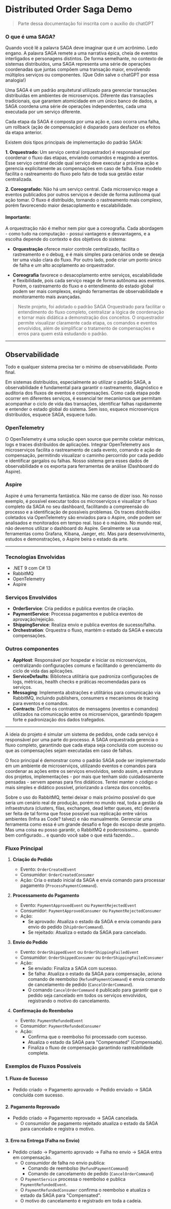 # Distributed Order Saga Demo

> Parte dessa documentação foi inscrita com o auxílio do chatGPT

### O que é uma SAGA?

Quando você lê a palavra SAGA deve imaginar que é um acrônimo. Ledo engano. A palavra SAGA remete a uma narrativa épica, cheia de eventos interligados e personagens distintos. De forma semelhante, no contexto de sistemas distribuídos, uma SAGA representa uma série de operações coordenadas que juntas compõem uma transação maior, envolvendo múltiplos serviços ou componentes. (Que Odin salve o chatGPT por essa analogia!)

Uma SAGA é um padrão arquitetural utilizado para gerenciar transações distribuídas em ambientes de microserviços. Diferente das transações tradicionais, que garantem atomicidade em um único banco de dados, a SAGA coordena uma série de operações independentes, cada uma executada por um serviço diferente. 

Cada etapa da SAGA é composta por uma ação e, caso ocorra uma falha, um rollback (ação de compensação) é disparado para desfazer os efeitos da etapa anterior.

Existem dois tipos principais de implementação do padrão SAGA:

**1. Orquestrado:**
Um serviço central (orquestrador) é responsável por coordenar o fluxo das etapas, enviando comandos e reagindo a eventos. Esse serviço central decide qual serviço deve executar a próxima ação e gerencia explicitamente as compensações em caso de falha. Esse modelo facilita o rastreamento do fluxo pelo fato de toda sua gestão estar centralizada.

**2. Coreografado:**
Não há um serviço central. Cada microserviço reage a eventos publicados por outros serviços e decide de forma autônoma qual ação tomar. O fluxo é distribuído, tornando o rastreamento mais complexo, porém favorecendo maior desacoplamento e escalabilidade.


#### Importante:

A orquestração não é melhor nem pior que a coreografia. Cada abordagem - como tudo na computação - possui vantagens e desvantagens, e a escolha depende do contexto e dos objetivos do sistema:

- **Orquestração** oferece maior controle centralizado, facilita o rastreamento e o debug, e é mais simples para cenários onde se deseja ter uma visão clara do fluxo. Por outro lado, pode criar um ponto único de falha e um alto acoplamento ao orquestrador.

- **Coreografia** favorece o desacoplamento entre serviços, escalabilidade e flexibilidade, pois cada serviço reage de forma autônoma aos eventos. Porém, o rastreamento do fluxo e o entendimento do estado global podem ser mais complexos, exigindo ferramentas de observabilidade e monitoramento mais avançadas.

> Neste projeto, foi adotado o padrão SAGA Orquestrado para facilitar o entendimento do fluxo completo, centralizar a lógica de coordenação e tornar mais didática a demonstração dos conceitos. O orquestrador permite visualizar claramente cada etapa, os comandos e eventos envolvidos, além de simplificar o tratamento de compensações e erros para quem está estudando o padrão.

---

## Observabilidade

Todo e qualquer sistema precisa ter o mínimo de observabilidade. Ponto final. 

Em sistemas distribuídos, especialmente ao utilizar o padrão SAGA, a observabilidade é fundamental para garantir o rastreamento, diagnóstico e auditoria dos fluxos de eventos e compensações. Como cada etapa pode ocorrer em diferentes serviços, é essencial ter mecanismos que permitam acompanhar o ciclo de vida das transações, identificar falhas rapidamente e entender o estado global do sistema. Sem isso, esquece microserviços distribuídos, esquece SAGA, esquece tudo.

### OpenTelemetry
O OpenTelemetry é uma solução open source que permite coletar métricas, logs e traces distribuídos de aplicações. Integrar OpenTelemetry aos microserviços facilita o rastreamento de cada evento, comando e ação de compensação, permitindo visualizar o caminho percorrido por cada pedido e identificar gargalos ou falhas. Nosso sistema gera esses dados de observabilidade e os exporta para ferramentas de análise (Dashboard do Aspire).

### Aspire
Aspire é uma ferramenta fantástica. Não me canso de dizer isso. No nosso exemplo, é possível executar todos os microserviços e visualizar o fluxo completo da SAGA no seu dashboard, facilitando a compreensão do processo e a identificação de possíveis problemas.
Os traces distribuídos coletados via OpenTelemetry são enviados para o Aspire, onde podem ser analisados e monitorados em tempo real. Isso é o máximo.
No mundo real, não devemos utilizar o dashboard do Aspire. Geralmente se usa ferramentas como Grafana, Kibana, Jaeger, etc. Mas para desenvolvimento, estudos e demonstrações, o Aspire beira o estado da arte.

---

### Tecnologias Envolvidas

- .NET 9 com C# 13
- RabbitMQ
- OpenTelemetry
- Aspire

### Serviços Envolvidos

- **OrderService**: Cria pedidos e publica eventos de criação.
- **PaymentService**: Processa pagamentos e publica eventos de aprovação/rejeição.
- **ShippingService**: Realiza envio e publica eventos de sucesso/falha.
- **Orchestration**: Orquestra o fluxo, mantém o estado da SAGA e executa compensações.


### Outros componentes

- **AppHost**: Responsável por hospedar e iniciar os microserviços, centralizando configurações comuns e facilitando o gerenciamento do ciclo de vida das aplicações.
- **ServiceDefaults**: Biblioteca utilitária que padroniza configurações de logs, métricas, health checks e práticas recomendadas para os serviços.
- **Messaging**: Implementa abstrações e utilitários para comunicação via RabbitMQ, incluindo publishers, consumers e mecanismos de tracing para eventos e comandos.
- **Contracts**: Define os contratos de mensagens (eventos e comandos) utilizados na comunicação entre os microserviços, garantindo tipagem forte e padronização dos dados trafegados.

---

A ideia do projeto é simular um sistema de pedidos, onde cada serviço é responsável por uma parte do processo. A SAGA orquestrada gerencia o fluxo completo, garantindo que cada etapa seja concluída com sucesso ou que as compensações sejam executadas em caso de falhas.

O foco principal é demonstrar como o padrão SAGA pode ser implementado em um ambiente de microserviços, utilizando eventos e comandos para coordenar as ações entre os serviços envolvidos, sendo assim, a estrutura dos projetos, implementações - por mais que tenham sido cuidadosamente pensadas - servem apenas para fins didáticos. Tentei manter o código o mais simples e didático possível, priorizando a clareza dos conceitos.

Sobre o uso do RabbitMQ, tentei deixar o mais próximo possível do que seria um cenário real de produção, porém no mundo real, toda a gestão da infraestrutura (clusters, filas, exchanges, dead letter queues, etc) deveria ser feita de tal forma que fosse possível sua replicação entre vários ambientes (Infra as Code? talvez) e não manualmente.
Gerenciar uma ferramenta como essa é um grande desafio e foge do escopo deste projeto. Mas uma coisa eu posso garantir, o RabbitMQ é poderosíssimo... quando bem configurado... e quando você sabe o que está fazendo...

### Fluxo Principal

1. **Criação do Pedido**
   - Evento: `OrderCreatedEvent`
   - Consumidor: `OrderCreatedConsumer`
   - Ação: Cria o estado inicial da SAGA e envia comando para processar pagamento (`ProcessPaymentCommand`).

2. **Processamento do Pagamento**
   - Evento: `PaymentApprovedEvent` ou `PaymentRejectedEvent`
   - Consumidor: `PaymentApprovedConsumer` ou `PaymentRejectedConsumer`
   - Ação:
     - Se aprovado: Atualiza o estado da SAGA e envia comando para envio do pedido (`ShipOrderCommand`).
     - Se rejeitado: Atualiza o estado da SAGA para cancelado.

3. **Envio do Pedido**
    - Evento: `OrderShippedEvent` ou `OrderShippingFailedEvent`
    - Consumidor: `OrderShippedConsumer` ou `OrderShippingFailedConsumer`
    - Ação:
       - Se enviado: Finaliza a SAGA com sucesso.
       - Se falha: Atualiza o estado da SAGA para compensação, aciona comando de reembolso (`RefundPaymentCommand`) e envia comando de cancelamento de pedido (`CancelOrderCommand`).
       - O comando `CancelOrderCommand` é publicado para garantir que o pedido seja cancelado em todos os serviços envolvidos, registrando o motivo do cancelamento.

4. **Confirmação do Reembolso**
    - Evento: `PaymentRefundedEvent`
    - Consumidor: `PaymentRefundedConsumer`
    - Ação:
       - Confirma que o reembolso foi processado com sucesso.
       - Atualiza o estado da SAGA para "Compensated" (Compensada).
       - Finaliza o fluxo de compensação garantindo rastreabilidade completa.


### Exemplos de Fluxos Possíveis

#### 1. Fluxo de Sucesso

- Pedido criado → Pagamento aprovado → Pedido enviado → SAGA concluída com sucesso.

#### 2. Pagamento Reprovado

- Pedido criado → Pagamento reprovado → SAGA cancelada.
   - O consumidor de pagamento rejeitado atualiza o estado da SAGA para cancelado e registra o motivo.

#### 3. Erro na Entrega (Falha no Envio)

- Pedido criado → Pagamento aprovado → Falha no envio → SAGA entra em compensação.
   - O consumidor de falha no envio publica:
      - Comando de reembolso (`RefundPaymentCommand`)
      - Comando de cancelamento de pedido (`CancelOrderCommand`)
   - O `PaymentService` processa o reembolso e publica `PaymentRefundedEvent`.
   - O `PaymentRefundedConsumer` confirma o reembolso e atualiza o estado da SAGA para "Compensated".
   - O motivo do cancelamento é registrado em toda a cadeia.